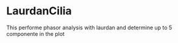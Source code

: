 # LaurdanCilia
This performe phasor analysis with laurdan and determine up to 5 componente in the plot
